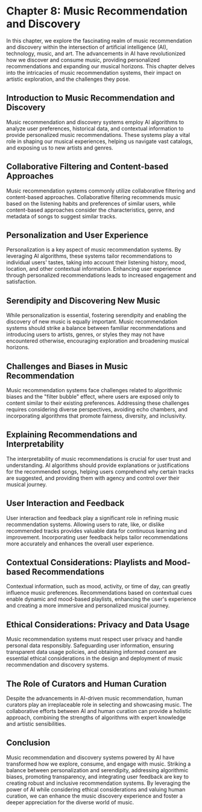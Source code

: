 Chapter 8: Music Recommendation and Discovery
=============================================

In this chapter, we explore the fascinating realm of music recommendation and discovery within the intersection of artificial intelligence (AI), technology, music, and art. The advancements in AI have revolutionized how we discover and consume music, providing personalized recommendations and expanding our musical horizons. This chapter delves into the intricacies of music recommendation systems, their impact on artistic exploration, and the challenges they pose.

Introduction to Music Recommendation and Discovery
--------------------------------------------------

Music recommendation and discovery systems employ AI algorithms to analyze user preferences, historical data, and contextual information to provide personalized music recommendations. These systems play a vital role in shaping our musical experiences, helping us navigate vast catalogs, and exposing us to new artists and genres.

Collaborative Filtering and Content-based Approaches
----------------------------------------------------

Music recommendation systems commonly utilize collaborative filtering and content-based approaches. Collaborative filtering recommends music based on the listening habits and preferences of similar users, while content-based approaches consider the characteristics, genre, and metadata of songs to suggest similar tracks.

Personalization and User Experience
-----------------------------------

Personalization is a key aspect of music recommendation systems. By leveraging AI algorithms, these systems tailor recommendations to individual users' tastes, taking into account their listening history, mood, location, and other contextual information. Enhancing user experience through personalized recommendations leads to increased engagement and satisfaction.

Serendipity and Discovering New Music
-------------------------------------

While personalization is essential, fostering serendipity and enabling the discovery of new music is equally important. Music recommendation systems should strike a balance between familiar recommendations and introducing users to artists, genres, or styles they may not have encountered otherwise, encouraging exploration and broadening musical horizons.

Challenges and Biases in Music Recommendation
---------------------------------------------

Music recommendation systems face challenges related to algorithmic biases and the "filter bubble" effect, where users are exposed only to content similar to their existing preferences. Addressing these challenges requires considering diverse perspectives, avoiding echo chambers, and incorporating algorithms that promote fairness, diversity, and inclusivity.

Explaining Recommendations and Interpretability
-----------------------------------------------

The interpretability of music recommendations is crucial for user trust and understanding. AI algorithms should provide explanations or justifications for the recommended songs, helping users comprehend why certain tracks are suggested, and providing them with agency and control over their musical journey.

User Interaction and Feedback
-----------------------------

User interaction and feedback play a significant role in refining music recommendation systems. Allowing users to rate, like, or dislike recommended tracks provides valuable data for continuous learning and improvement. Incorporating user feedback helps tailor recommendations more accurately and enhances the overall user experience.

Contextual Considerations: Playlists and Mood-based Recommendations
-------------------------------------------------------------------

Contextual information, such as mood, activity, or time of day, can greatly influence music preferences. Recommendations based on contextual cues enable dynamic and mood-based playlists, enhancing the user's experience and creating a more immersive and personalized musical journey.

Ethical Considerations: Privacy and Data Usage
----------------------------------------------

Music recommendation systems must respect user privacy and handle personal data responsibly. Safeguarding user information, ensuring transparent data usage policies, and obtaining informed consent are essential ethical considerations in the design and deployment of music recommendation and discovery systems.

The Role of Curators and Human Curation
---------------------------------------

Despite the advancements in AI-driven music recommendation, human curators play an irreplaceable role in selecting and showcasing music. The collaborative efforts between AI and human curation can provide a holistic approach, combining the strengths of algorithms with expert knowledge and artistic sensibilities.

Conclusion
----------

Music recommendation and discovery systems powered by AI have transformed how we explore, consume, and engage with music. Striking a balance between personalization and serendipity, addressing algorithmic biases, promoting transparency, and integrating user feedback are key to creating robust and inclusive recommendation systems. By leveraging the power of AI while considering ethical considerations and valuing human curation, we can enhance the music discovery experience and foster a deeper appreciation for the diverse world of music.
